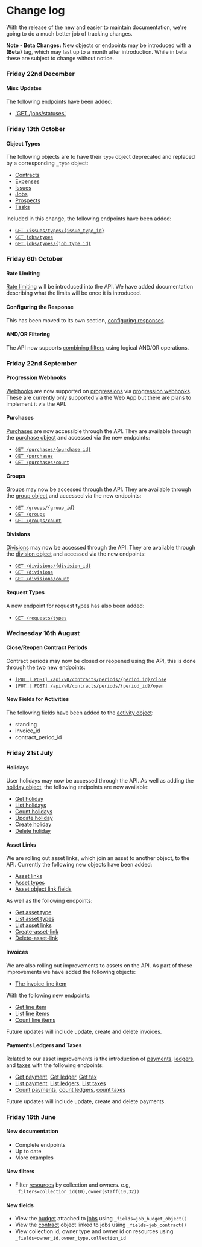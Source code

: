 # Change log

With the release of the new and easier to maintain documentation, we're going to do a much better job of tracking changes.

**Note - Beta Changes:** New objects or endpoints may be introduced with a **(Beta)** tag, which may last up to a month after introduction. While in beta these are subject to change without notice.

### Friday 22nd December

#### Misc Updates

The following endpoints have been added:

- ['GET /jobs/statuses'](#list-job-statuses)

### Friday 13th October

#### Object Types

The following objects are to have their `type` object deprecated and replaced by
a corresponding `_type` object:

- [Contracts](#contracts)
- [Expenses](#expenses)
- [Issues](#issues)
- [Jobs](#jobs-projects)
- [Prospects](#prospects-sales)
- [Tasks](#tasks)

Included in this change, the following endpoints have been added:

- [`GET /issues/types/{issue_type_id}`](#get-issue-type)
- [`GET jobs/types`](#list-job-types)
- [`GET jobs/types/{job_type_id}`](#get-job-type)


### Friday 6th October

#### Rate Limiting

[Rate limiting](#rate-limiting) will be introduced into the API. We have added documentation
describing what the limits will be once it is introduced.

#### Configuring the Response

This has been moved to its own section, [configuring responses](#configuring-responses).

#### AND/OR Filtering

The API now supports [combining filters](#filters-combining-filters) using logical AND/OR operations.

### Friday 22nd September

#### Progression Webhooks

[Webhooks](#webhooks) are now supported on [progressions](#progressions) via [progression webhooks](#progression-webhooks). These are currently only supported via the Web App but there are plans to implement it via the API.

#### Purchases

[Purchases](#purchases) are now accessible through the API. They are available through the [purchase object](#the-purchase-object-beta) and accessed via the new endpoints:

- [`GET /purchases/{purchase_id}`](#get-purchase-beta)
- [`GET /purchases`](#list-purchases-beta)
- [`GET /purchases/count`](#count-purchases-beta)

#### Groups
[Groups](#groups) may now be accessed through the API. They are available through the [group object](#the-group-object-beta) and accessed via the new endpoints:

- [`GET /groups/{group_id}`](#get-group-beta)
- [`GET /groups`](#list-groups-beta)
- [`GET /groups/count`](#count-groups-beta)

#### Divisions
[Divisions](#divisions) may now be accessed through the API. They are available through the [division object](#the-division-object-beta) and accessed via the new endpoints:

- [`GET /divisions/{division_id}`](#get-division-beta)
- [`GET /divisions`](#list-divisions-beta)
- [`GET /divisions/count`](#count-divisions-beta)

#### Request Types
A new endpoint for request types has also been added:

- [`GET /requests/types`](#list-request-types-beta)

### Wednesday 16th August

#### Close/Reopen Contract Periods

Contract periods may now be closed or reopened using the API, this is done through the two new endpoints:

- [`[PUT | POST] /api/v0/contracts/periods/{period_id}/close`](#close-a-contract-period-beta)
- [`[PUT | POST] /api/v0/contracts/periods/{period_id}/open`](#reopen-a-contract-period-beta)

#### New Fields for Activities

The following fields have been added to the [activity object](#the-activity-object):

- standing
- invoice_id
- contract_period_id

### Friday 21st July

#### Holidays
User holidays may now be accessed through the API. As well as adding the [holiday object](#the-holiday-object-beta), the following endpoints are now available:

- [Get holiday](#get-holiday-beta)
- [List holidays](#list-holidays-beta)
- [Count holidays](#count-holidays-beta)
- [Update holiday](#update-holiday-beta)
- [Create holiday](#create-holiday-beta)
- [Delete holiday](#delete-holiday-beta)

#### Asset Links
We are rolling out asset links, which join an asset to another object, to the API. Currently the following new objects have been added:

- [Asset links](#the-asset-link-beta)
- [Asset types](#the-asset-type-beta)
- [Asset object link fields](#asset-object-link-fields-beta)

As well as the following endpoints:

- [Get asset type](#get-asset-type-beta)
- [List asset types](#list-asset-types-beta)
- [List asset links](#list-asset-links-beta)
- [Create-asset-link](#create-asset-link-beta)
- [Delete-asset-link](#delete-asset-link-beta)

#### Invoices
We are also rolling out improvements to assets on the API. As part of these improvements we have added the following objects:

- [The invoice line item](#the-line-item-beta)

With the following new endpoints:

- [Get line item](#get-line-item-beta)
- [List line items](#list-line-items-beta)
- [Count line items](#count-line-items-beta)

Future updates will include update, create and delete invoices.

#### Payments Ledgers and Taxes
Related to our asset improvements is the introduction of [payments](#payments), [ledgers](#ledgers), and [taxes](#taxes) with the following endpoints:

- [Get payment](#get-payment-beta), [Get ledger](#get-ledger-beta), [Get tax](#get-tax-beta)
- [List payment](#list-payments-beta), [List ledgers](#list-ledgers-beta), [List taxes](#list-taxes-beta)
- [Count payments](#count-payments-beta), [count ledgers](#count-ledgers-beta), [count taxes](#count-taxes-beta)

Future updates will include update, create and delete payments.

### Friday 16th June

#### New documentation
- Complete endpoints
- Up to date
- More examples

#### New filters
- Filter [resources](#resources-attachments) by collection and owners. e.g, `_filters=collection_id(10),owner(staff(10,32))`

#### New fields
- View the [budget](#object-budgets) attached to [jobs](#jobs-projects) using `_fields=job_budget_object()`
- View the [contract](#contracts) object linked to jobs using `_fields=job_contract()`
- View collection id, owner type and owner id on resources using `_fields=owner_id,owner_type,collection_id`
